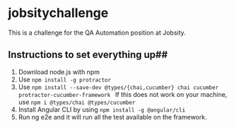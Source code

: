 # jobsitychallenge
This is a challenge for the QA Automation position at Jobsity.

## Instructions to set everything up##

1. Download node.js with npm 
2. Use `npm install -g protractor`
3. Use `npm install --save-dev @types/{chai,cucumber} chai cucumber protractor-cucumber-framework `
    If this does not work on your machine, use `npm i @types/chai @types/cucumber`
4. Install Angular CLI by using `npm install -g @angular/cli`
5. Run ng e2e and it will run all the test available on the framework.
